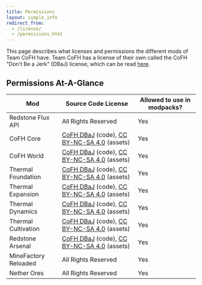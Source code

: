 ```yaml
---
title: Permissions
layout: simple_info
redirect_from:
  - /license/
  - /permissions.html
---
```


This page describes what licenses and permissions the different mods of Team
CoFH have. Team CoFH has a license of their own called the CoFH "Don't Be a
Jerk" (DBaJ) license, which can be read
[here](https://github.com/CoFH/CoFHCore/blob/master/README.md).


Permissions At-A-Glance
-----------------------

<div class="uk-overflow-container">
    <table class="uk-table uk-table-striped">
        <thead>
            <tr>
                <th>Mod</th>
                <th>Source Code License</th>
                <th>Allowed to use in modpacks?</th>
            </tr>
        </thead>
        <tbody>
            <tr>
                <td>Redstone Flux API</td>
                <td>All Rights Reserved</td>
                <td>Yes</td>
            </tr>
            <tr>
                <td>CoFH Core</td>
                <td><a href="https://github.com/CoFH/CoFHCore/blob/master/README.md">CoFH DBaJ</a> (code), <a href="https://creativecommons.org/licenses/by-nc-sa/4.0/">CC BY-NC-SA 4.0</a> (assets)</td>
                <td>Yes</td>
            </tr>
            <tr>
                <td>CoFH World</td>
                <td><a href="https://github.com/CoFH/CoFHWorld/blob/master/README.md">CoFH DBaJ</a> (code), <a href="https://creativecommons.org/licenses/by-nc-sa/4.0/">CC BY-NC-SA 4.0</a> (assets)</td>
                <td>Yes</td>
            </tr>
            <tr>
                <td>Thermal Foundation</td>
                <td><a href="https://github.com/CoFH/ThermalFoundation/blob/master/README.md">CoFH DBaJ</a> (code), <a href="https://creativecommons.org/licenses/by-nc-sa/4.0/">CC BY-NC-SA 4.0</a> (assets)</td>
                <td>Yes</td>
            </tr>
            <tr>
                <td>Thermal Expansion</td>
                <td><a href="https://github.com/CoFH/ThermalExpansion/blob/master/README.md">CoFH DBaJ</a> (code), <a href="https://creativecommons.org/licenses/by-nc-sa/4.0/">CC BY-NC-SA 4.0</a> (assets)</td>
                <td>Yes</td>
            </tr>
            <tr>
                <td>Thermal Dynamics</td>
                <td><a href="https://github.com/CoFH/ThermalDynamics/blob/master/README.md">CoFH DBaJ</a> (code), <a href="https://creativecommons.org/licenses/by-nc-sa/4.0/">CC BY-NC-SA 4.0</a> (assets)</td>
                <td>Yes</td>
            </tr>
            <tr>
                <td>Thermal Cultivation</td>
                <td><a href="https://github.com/CoFH/ThermalCultivation/blob/master/README.md">CoFH DBaJ</a> (code), <a href="https://creativecommons.org/licenses/by-nc-sa/4.0/">CC BY-NC-SA 4.0</a> (assets)</td>
                <td>Yes</td>
            </tr>
            <tr>
                <td>Redstone Arsenal</td>
                <td><a href="https://github.com/CoFH/RedstoneArsenal/blob/master/README.md">CoFH DBaJ</a> (code), <a href="https://creativecommons.org/licenses/by-nc-sa/4.0/">CC BY-NC-SA 4.0</a> (assets)</td>
                <td>Yes</td>
            </tr>
            <tr>
                <td>MineFactory Reloaded</td>
                <td>All Rights Reserved</td>
                <td>Yes</td>
            </tr>
            <tr>
                <td>Nether Ores</td>
                <td>All Rights Reserved</td>
                <td>Yes</td>
            </tr>
        </tbody>
    </table>
</div>
